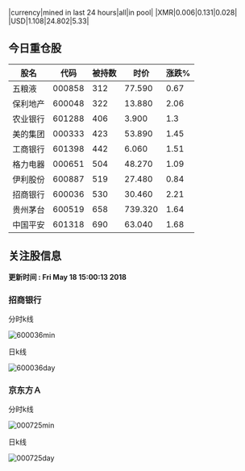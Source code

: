 |currency|mined in last 24 hours|all|in pool|
|XMR|0.006|0.131|0.028|
|USD|1.108|24.802|5.33|

## 今日重仓股 

|股名|代码|被持数|时价|涨跌%|
|---|---|---|---|---|
|五粮液|000858|312|77.590|0.67|
|保利地产|600048|322|13.880|2.06|
|农业银行|601288|406|3.900|1.3|
|美的集团|000333|423|53.890|1.45|
|工商银行|601398|442|6.060|1.51|
|格力电器|000651|504|48.270|1.09|
|伊利股份|600887|519|27.480|0.84|
|招商银行|600036|530|30.460|2.21|
|贵州茅台|600519|658|739.320|1.64|
|中国平安|601318|690|63.040|1.68|

## 关注股信息
**更新时间 : Fri May 18 15:00:13 2018**
### 招商银行 
分时k线

![600036min](http://image.sinajs.cn/newchart/min/n/sh600036.gif)

日k线

![600036day](http://image.sinajs.cn/newchart/daily/n/sh600036.gif)

### 京东方Ａ 
分时k线

![000725min](http://image.sinajs.cn/newchart/min/n/sz000725.gif)

日k线

![000725day](http://image.sinajs.cn/newchart/daily/n/sz000725.gif)
